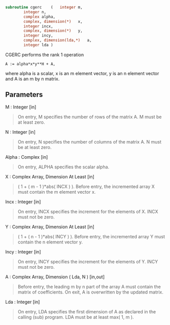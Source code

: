 ```fortran
subroutine cgerc	(	integer	m,
		integer	n,
		complex	alpha,
		complex, dimension(*)	x,
		integer	incx,
		complex, dimension(*)	y,
		integer	incy,
		complex, dimension(lda,*)	a,
		integer	lda )
```

 CGERC  performs the rank 1 operation

    A := alpha*x*y**H + A,

 where alpha is a scalar, x is an m element vector, y is an n element
 vector and A is an m by n matrix.

## Parameters
M : Integer [in]
> On entry, M specifies the number of rows of the matrix A.
> M must be at least zero.

N : Integer [in]
> On entry, N specifies the number of columns of the matrix A.
> N must be at least zero.

Alpha : Complex [in]
> On entry, ALPHA specifies the scalar alpha.

X : Complex Array, Dimension At Least [in]
> ( 1 + ( m - 1 )*abs( INCX ) ).
> Before entry, the incremented array X must contain the m
> element vector x.

Incx : Integer [in]
> On entry, INCX specifies the increment for the elements of
> X. INCX must not be zero.

Y : Complex Array, Dimension At Least [in]
> ( 1 + ( n - 1 )*abs( INCY ) ).
> Before entry, the incremented array Y must contain the n
> element vector y.

Incy : Integer [in]
> On entry, INCY specifies the increment for the elements of
> Y. INCY must not be zero.

A : Complex Array, Dimension ( Lda, N ) [in,out]
> Before entry, the leading m by n part of the array A must
> contain the matrix of coefficients. On exit, A is
> overwritten by the updated matrix.

Lda : Integer [in]
> On entry, LDA specifies the first dimension of A as declared
> in the calling (sub) program. LDA must be at least
> max( 1, m ).

